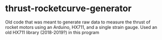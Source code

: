 # thrust-rocketcurve-generator
Old code that was meant to generate raw data to measure the thrust of rocket motors using an Arduino, HX711, and a single strain gauge. Used an old HX711 library (2018-2019?) in this program
